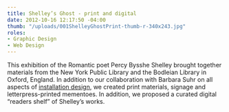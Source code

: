 ```yaml
---
title: Shelley’s Ghost - print and digital
date: 2012-10-16 12:17:50 -04:00
thumb: "/uploads/001ShelleyGhostPrint-thumb-r-340x243.jpg"
roles:
- Graphic Design
- Web Design
---
```

This exhibition of the Romantic poet Percy Bysshe Shelley brought together materials from the New York Public Library and the Bodleian Library in Oxford, England. In addition to our collaboration with Barbara Suhr on all aspects of <a href="http://thegraphicsoffice.com/portfolio/shelleys-ghost-the-after-life-of-a-poet/">installation design</a>, we created print materials, signage and letterpress-printed mementoes. In addition, we proposed a curated digital “readers shelf” of Shelley’s works.
